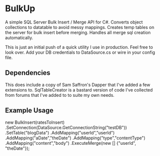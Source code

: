 BulkUp
======

A simple SQL Server Bulk Insert / Merge API for C#.  Converts object collections to datatable to avoid messy mappings.  Creates temp tables on the server for bulk insert before merging.  Handles all merge sql creation automatically.

This is just an initial push of a quick utility I use in production.  Feel free to look over.  Add your DB credentials to DataSource.cs or wire in your config file.

Dependencies
------------
This does include a copy of Sam Saffron's Dapper that I've added a few extensions to.  SqlTableCreator is a bastard version of code I've collected from forums that I've added to to suite my own needs.

Example Usage
-------------
new BulkInsert<RateToInsert>(ratesToInsert)
	.SetConnection(DataSource.GetConnectionString("testDB"))
	.SetTable("blogData")
	.AddMapping("userId","userId")
	.AddMapping("aDate","theDate")
	.AddMapping("type","contentType")
	.AddMapping("content","body")
	.ExecuteMerge(new [] {"userId", "theDate"});